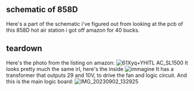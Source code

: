 ## schematic of 858D
Here's a part of the schematic i've figured out from looking at the pcb of this 858D hot air station i got off amazon for 40 bucks.
## teardown
Here's the photo from the listing on amazon:
![61Xyq+YHlTL _AC_SL1500_](https://github.com/bassusteur/858D-hot-air-station/assets/42449683/5a13ed8c-10aa-46e1-9b4e-6b7ce3fe6010)
It looks pretty much the same irl, here's the inside
![immagine](https://github.com/bassusteur/858D-hot-air-station/assets/42449683/7590cbc2-2ec7-4fbb-9891-3517ccb70fae)
It has a transformer that outputs 29 and 10V, to drive the fan and logic circuit.
And this is the main logic board:
![IMG_20230902_132925](https://github.com/bassusteur/858D-hot-air-station/assets/42449683/75266f30-c80d-4996-93c7-24f3167c1513)

